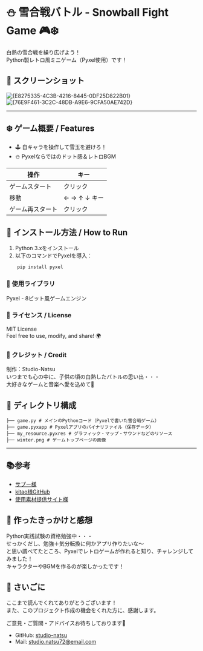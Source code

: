# ⛄ 雪合戦バトル - Snowball Fight Game 🎮❄️

白熱の雪合戦を繰り広げよう！  
Python製レトロ風ミニゲーム（Pyxel使用）です！

## 📸 スクリーンショット
![{E8275335-4C3B-4216-8445-0DF25D822B01}](https://github.com/user-attachments/assets/e67494cc-f41d-4569-92cf-dec3099c3b6e)
![{76E9F461-3C2C-48DB-A9E6-9CFA50AE742D}](https://github.com/user-attachments/assets/4039b241-8bcf-481c-837c-ad4712032063)



---

## ❄️ ゲーム概要 / Features
- 🕹️ 自キャラを操作して雪玉を避けろ！
- ⛄ Pyxelならではのドット感＆レトロBGM

| 操作       | キー         |
| -------- | ---------- |
| ゲームスタート | クリック        |
| 移動       | ← → ↑ ↓ キー |\
| ゲーム再スタート | クリック        |


## 🧪 インストール方法 / How to Run

1. Python 3.xをインストール  
2. 以下のコマンドでPyxelを導入：

```bash
    pip install pyxel

```

### 🧊 使用ライブラリ
Pyxel - 8ビット風ゲームエンジン

### 💬 ライセンス / License
MIT License<br>
Feel free to use, modify, and share! 🌍

### 🙌 クレジット / Credit
制作：Studio-Natsu<br>
いつまでも心の中に、子供の頃の白熱したバトルの思い出・・・<br>
大好きなゲームと音楽へ愛を込めて🎵<br>

## 📁 ディレクトリ構成
```
├── game.py # メインのPythonコード（Pyxelで書いた雪合戦ゲーム）
├── game.pyxapp # Pyxelアプリのバイナリファイル（保存データ）
├── my_resource.pyxres # グラフィック・マップ・サウンドなどのリソース
├── winter.png # ゲームトップページの画像
```
---

## 📚参考 
- [サプー様](https://www.youtube.com/watch?v=0g0L5iGKv9g&t=404s)
- [kitao様GitHub](https://github.com/kitao/pyxel)
- [使用素材提供サイト様](https://event-pre.com/archives/1346)


## 📝 作ったきっかけと感想
Python実践試験の資格勉強中・・・<br>
せっかくだし、勉強＋気分転換に何かアプリ作りたいな～<br>
と思い調べてたところ、Pyxelでレトロゲームが作れると知り、チャレンジしてみました！ <br> 
キャラクターやBGMを作るのが楽しかったです！

## 🤍 さいごに
ここまで読んでくれてありがとうございます！<br>
また、このプロジェクト作成の機会をくれた方に、感謝します。

ご意見・ご質問・アドバイスお待ちしております🌸

- GitHub: [studio-natsu](https://github.com/studio-natsu)  
- Mail: studio.natsu72@email.com
